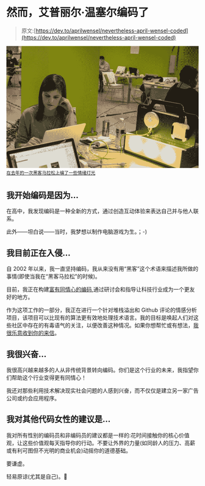 # 然而，艾普丽尔·温塞尔编码了

> 原文:[https://dev.to/aprilwensel/nevertheless-april-wensel-coded](https://dev.to/aprilwensel/nevertheless-april-wensel-coded)

[![Coding at an IoT hackathon](img/16d4fb9fd1af292897d97876bcc5f094.png "Coding at an IoT hackathon last year") ](https://res.cloudinary.com/practicaldev/image/fetch/s--zEEg4msC--/c_limit%2Cf_auto%2Cfl_progressive%2Cq_auto%2Cw_880/http://i.imgur.com/rj9vbEA.jpg) <sup> [在去年的一次黑客马拉松上编了一些情绪灯光](http://aprilwensel.com/mood_rooms)</sup>

## 我开始编码是因为...

在高中，我发现编码是一种全新的方式，通过创造互动体验来表达自己并与他人联系。

此外——坦白说——当时，我梦想以制作电脑游戏为生。；-)

## 我目前正在入侵...

自 2002 年以来，我一直坚持编码，我从来没有用“黑客”这个术语来描述我所做的事情(即使当我在“黑客马拉松”的时候)。

目前，我正在构建[富有同情心的编码](http://compassionatecoding.com),通过研讨会和指导让科技行业成为一个更友好的地方。

作为这项工作的一部分，我正在进行一个针对堆栈溢出和 Github 评论的情感分析项目，该项目可以比现有的算法更有效地处理技术语言。我的目标是唤起人们对这些社区中存在的有毒语气的关注，以便改善这种情况。如果你想帮忙或有想法，[我很乐意收到你的来信](mailto:april@compassionatecoding.com)。

## 我很兴奋...

我很高兴越来越多的人从非传统背景转向编码。你们是这个行业的未来，我指望你们帮助这个行业变得更有同情心！

我还对那些利用技术解决现实社会问题的人感到兴奋，而不仅仅是建立另一家广告公司或约会应用程序。

## 我对其他代码女性的建议是...

我对所有性别的编码员和非编码员的建议都是一样的:花时间接触你的核心价值观，让这些价值观每天指导你的行动。不要让外界的力量(如同龄人的压力、高薪或有利可图但不光明的商业机会)动摇你的道德基础。

要谦虚。

轻易原谅(尤其是自己)。💙